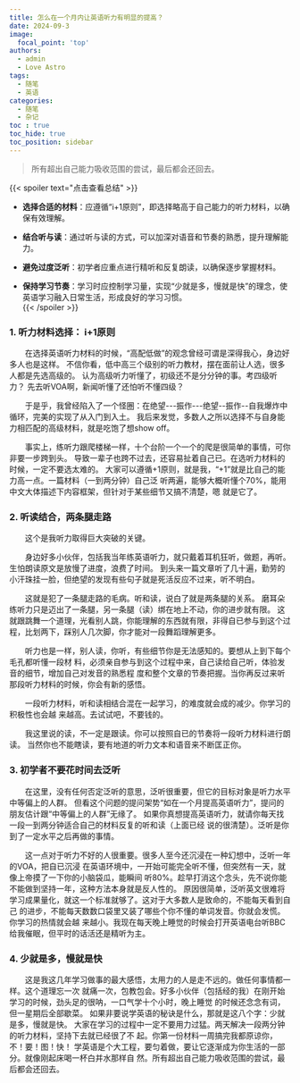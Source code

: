 ```yaml
---
title: 怎么在一个月内让英语听力有明显的提高？
date: 2024-09-3
image:
  focal_point: 'top'
authors:
  - admin
  - Love Astro
tags:
  - 随笔
  - 英语
categories:
  - 随笔
  - 杂记
toc : true
toc_hide: true
toc_position: sidebar
---
```

> 所有超出自己能力吸收范围的尝试，最后都会还回去。

<!--more-->

{{< spoiler text="点击查看总结" >}} 
- **选择合适的材料**：应遵循“i+1原则”，即选择略高于自己能力的听力材料，以确保有效理解。  
   
- **结合听与读**：通过听与读的方式，可以加深对语音和节奏的熟悉，提升理解能力。  

- **避免过度泛听**：初学者应重点进行精听和反复朗读，以确保逐步掌握材料。  

- **保持学习节奏**：学习时应控制学习量，实现“少就是多，慢就是快”的理念，使英语学习融入日常生活，形成良好的学习习惯。  
{{< /spoiler >}}

### 1. 听力材料选择： i+1原则

&emsp;&emsp;在选择英语听力材料的时候，“高配低做”的观念曾经可谓是深得我心，身边好多人也是这样。
不信你看，低中高三个级别的听力教材，摆在面前让人选，很多人都是先选高级的。
认为高级听力听懂了，初级还不是分分钟的事。考四级听力？ 先去听VOA啊，新闻听懂了还怕听不懂四级？

&emsp;&emsp;于是乎，我曾经陷入了一个怪圈：在绝望---振作---绝望--振作--自我爆炸中循环，完美的实现了从入门到入土。
我后来发觉，多数人之所以选择不与自身能力相匹配的高级材料，就是吃饱了想show off。

&emsp;&emsp;事实上，练听力跟爬楼梯一样，十个台阶一个一个的爬是很简单的事情，可你非要一步跨到头。
导致一辈子也跨不过去，还容易扯着自己已。在选听力材料的时候，一定不要选太难的。
大家可以遵循+1原则，就是我，“+1”就是比自己的能力高一点。一篇材料（一到两分钟）自己泛
听两遍，能够大概听懂个70%，能用中文大体描述下内容框架，但针对于某些细节又搞不清楚，嗯
就是它了。

### 2. 听读结合，两条腿走路

&emsp;&emsp;这个是我听力取得巨大突破的关键。

&emsp;&emsp;身边好多小伙伴，包括我当年练英语听力，就只戴着耳机狂听，做题，再听。生怕朗读原文是放慢了进度，浪费了时间。
到头来一篇文章听了几十遍，勤劳的小汗珠挂一脸，但绝望的发现有些句子就是死活反应不过来，听不明白。


&emsp;&emsp;这就是犯了一条腿走路的毛病。听和读，说白了就是两条腿的关系。
磨耳朵练听力只是迈出了一条腿，另一条腿（读）绑在地上不动，你的进步就有限。
这就跟跳舞一个道理，光看别人跳，你能理解的东西就有限，非得自已参与到这个过程，比划两下，踩别人几次脚，你才能对一段舞蹈理解更多。


&emsp;&emsp;听力也是一样，别人读，你听，有些细节你是无法感知的。要想从上到下每个毛孔都听懂一段材
料，必须亲自参与到这个过程中来，自己读给自己听，体验发音的细节，增加自己对发音的熟悉程
度和整个文章的节奏把握。当你再反过来听那段听力材料的时候，你会有新的感悟。


&emsp;&emsp;一段听力材料，听和读相结合混在一起学习，的难度就会成的减少。你学习的积极性也会越
来越高。去试试吧，不要钱的。



&emsp;&emsp;我这里说的读，不一定是跟读。你可以按照自已的节奏将一段听力材料进行朗读。
当然你也不能瞎读，要有地道的听力文本和语音来不断匡正你。



### 3. 初学者不要花时间去泛听
&emsp;&emsp;在这里，没有任何否定泛听的意思，泛听很重要，但它的目标对象是听力水平中等偏上的人群。
但看这个问题的提问架势“如在一个月提高英语听力”，提问的朋友估计跟“中等偏上的人群”无缘了。
如果你真想提高英语听力，就请你每天找一段一到两分钟适合自己的材料反复的听和读（上面已经
说的很清楚）。泛听是你到了一定水平之后再做的事情。

&emsp;&emsp;这一点对于听力不好的人很重要。很多人至今还沉浸在一种幻想中，泛听一年的VOA，把自已沉浸
在英语环境中，一开始可能完全听不懂，但突然有一天，就像上帝摸了一下你的小脑袋瓜，能瞬间
听80%。趁早打消这个念头，先不说你能不能做到坚持一年，这种方法本身就是反人性的。
原因很简单，泛听英文很难将学习成果量化，就这一个标准就够了。这对于大多数人是致命的，不能每天看到自己
的进步，不能每天数数口袋里又装了哪些个你不懂的单词发音。你就会发慌。你学习的热情就会越
来越小。我现在每天晚上睡觉的时候会打开英语电台听BBC给我催眠，但平时的话活还是精听为主。


### 4. 少就是多，慢就是快

&emsp;&emsp;这是我这几年学习做事的最大感悟，太用力的人是走不远的。做任何事情都一样。这个道理忘一次
就痛一次，包教包会。好多小伙伴（包括经的我）在刚开始学习的时候，劲头足的很呐，一口气学十个小时，晚上睡觉
的时候还念念有词，但一星期后全部歇菜。
如果非要说学英语的秘诀是什么，那就是这八个字：少就是多，慢就是快。
大家在学习的过程中一定不要用力过猛。两天解决一段两分钟的听力材料，坚持下去就已经很了不
起。你第一份材料一周搞完我都原谅你，不！要！图！快！
学英语是个大工程，要匀着做，要让它逐渐成为你生活的一部分。就像刚起床喝一杯白并水那样自
然。所有超出自己能力吸收范围的尝试，最后都会还回去。



